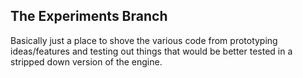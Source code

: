 ## The Experiments Branch
Basically just a place to shove the various code from prototyping ideas/features and testing out things that would be better tested in a stripped down version of the engine.